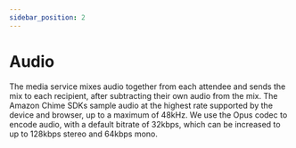 ```yaml
---
sidebar_position: 2
---
```

# Audio
The media service mixes audio together from each attendee and sends the mix to each recipient, after subtracting their own audio from the mix. The Amazon Chime SDKs sample audio at the highest rate supported by the device and browser, up to a maximum of 48kHz. We use the Opus codec to encode audio, with a default bitrate of 32kbps, which can be increased to up to 128kbps stereo and 64kbps mono.